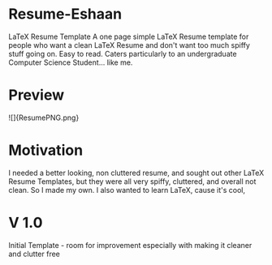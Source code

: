 # Resume-Eshaan
LaTeX Resume Template
A one page simple LaTeX Resume template for people who want a clean LaTeX Resume and don't want too much spiffy stuff going on. Easy to read. Caters particularly to an undergraduate Computer Science Student... like me. 
# Preview
![]{ResumePNG.png}

# Motivation

I needed a better looking, non cluttered resume, and sought out other LaTeX Resume Templates, but they were all very spiffy, cluttered, and overall not clean. So I made my own. I also wanted to learn LaTeX, cause it's cool, 

# V 1.0

Initial Template - room for improvement especially with making it cleaner and clutter free
